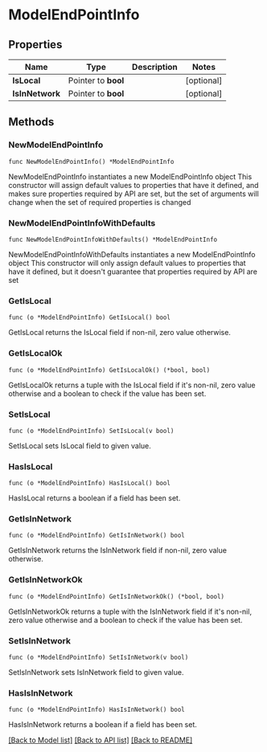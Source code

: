 # ModelEndPointInfo

## Properties

Name | Type | Description | Notes
------------ | ------------- | ------------- | -------------
**IsLocal** | Pointer to **bool** |  | [optional] 
**IsInNetwork** | Pointer to **bool** |  | [optional] 

## Methods

### NewModelEndPointInfo

`func NewModelEndPointInfo() *ModelEndPointInfo`

NewModelEndPointInfo instantiates a new ModelEndPointInfo object
This constructor will assign default values to properties that have it defined,
and makes sure properties required by API are set, but the set of arguments
will change when the set of required properties is changed

### NewModelEndPointInfoWithDefaults

`func NewModelEndPointInfoWithDefaults() *ModelEndPointInfo`

NewModelEndPointInfoWithDefaults instantiates a new ModelEndPointInfo object
This constructor will only assign default values to properties that have it defined,
but it doesn't guarantee that properties required by API are set

### GetIsLocal

`func (o *ModelEndPointInfo) GetIsLocal() bool`

GetIsLocal returns the IsLocal field if non-nil, zero value otherwise.

### GetIsLocalOk

`func (o *ModelEndPointInfo) GetIsLocalOk() (*bool, bool)`

GetIsLocalOk returns a tuple with the IsLocal field if it's non-nil, zero value otherwise
and a boolean to check if the value has been set.

### SetIsLocal

`func (o *ModelEndPointInfo) SetIsLocal(v bool)`

SetIsLocal sets IsLocal field to given value.

### HasIsLocal

`func (o *ModelEndPointInfo) HasIsLocal() bool`

HasIsLocal returns a boolean if a field has been set.

### GetIsInNetwork

`func (o *ModelEndPointInfo) GetIsInNetwork() bool`

GetIsInNetwork returns the IsInNetwork field if non-nil, zero value otherwise.

### GetIsInNetworkOk

`func (o *ModelEndPointInfo) GetIsInNetworkOk() (*bool, bool)`

GetIsInNetworkOk returns a tuple with the IsInNetwork field if it's non-nil, zero value otherwise
and a boolean to check if the value has been set.

### SetIsInNetwork

`func (o *ModelEndPointInfo) SetIsInNetwork(v bool)`

SetIsInNetwork sets IsInNetwork field to given value.

### HasIsInNetwork

`func (o *ModelEndPointInfo) HasIsInNetwork() bool`

HasIsInNetwork returns a boolean if a field has been set.


[[Back to Model list]](../README.md#documentation-for-models) [[Back to API list]](../README.md#documentation-for-api-endpoints) [[Back to README]](../README.md)


